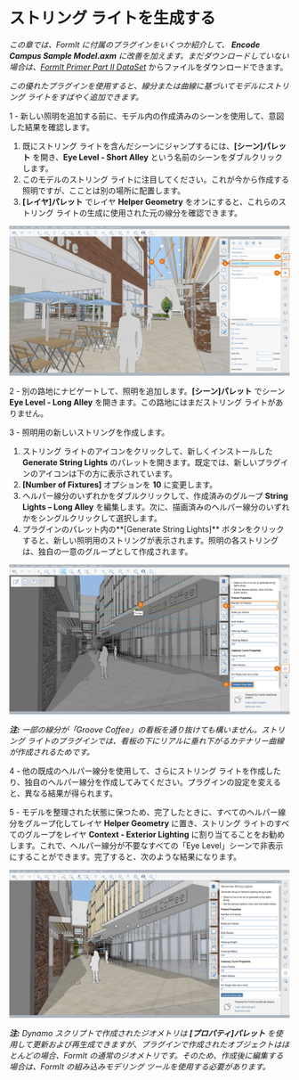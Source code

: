 # ストリング ライトを生成する

_この章では、FormIt に付属のプラグインをいくつか紹介して、_ _**Encode Campus Sample Model.axm** に改善を加えます。まだダウンロードしていない場合は、_[_FormIt Primer Part II DataSet_](https://formit-help.s3.amazonaws.com/FormIt+Primer+Part+2+Datasets.zip) からファイルをダウンロードできます。

_この優れたプラグインを使用すると、線分または曲線に基づいてモデルにストリング ライトをすばやく追加できます。_

1 - 新しい照明を追加する前に、モデル内の作成済みのシーンを使用して、意図した結果を確認します。

1. 既にストリング ライトを含んだシーンにジャンプするには、**[シーン]パレット** を開き、**Eye Level - Short Alley** という名前のシーンをダブルクリックします。
2. このモデルのストリング ライトに注目してください。これが今から作成する照明ですが、こことは別の場所に配置します。
3. **[レイヤ]パレット** でレイヤ **Helper Geometry** をオンにすると、これらのストリング ライトの生成に使用された元の線分を確認できます。

![](<../../.gitbook/assets/3 (10).png>)

2 - 別の路地にナビゲートして、照明を追加します。**[シーン]パレット** でシーン **Eye Level - Long Alley** を開きます。この路地にはまだストリング ライトがありません。

3 - 照明用の新しいストリングを作成します。

1. ストリング ライトのアイコンをクリックして、新しくインストールした **Generate String Lights** のパレットを開きます。既定では、新しいプラグインのアイコンは下の方に表示されています。
2. **[Number of Fixtures]** オプションを **10** に変更します。
3. ヘルパー線分のいずれかをダブルクリックして、作成済みのグループ **String Lights – Long Alley** を編集します。次に、描画済みのヘルパー線分のいずれかをシングルクリックして選択します。
4. プラグインのパレット内の**[Generate String Lights]** ボタンをクリックすると、新しい照明用のストリングが表示されます。照明の各ストリングは、独自の一意のグループとして作成されます。

![](<../../.gitbook/assets/4 (6) (1).png>)

_**注:**_ _一部の線分が「Groove Coffee」の看板を通り抜けても構いません。ストリング ライトのプラグインでは、看板の下にリアルに垂れ下がるカテナリー曲線が作成されるためです。_

4 - 他の既成のヘルパー線分を使用して、さらにストリング ライトを作成したり、独自のヘルパー線分を作成してみてください。プラグインの設定を変えると、異なる結果が得られます。

5 - モデルを整理された状態に保つため、完了したときに、すべてのヘルパー線分をグループ化してレイヤ **Helper Geometry** に置き、ストリング ライトのすべてのグループをレイヤ **Context - Exterior Lighting** に割り当てることをお勧めします。これで、ヘルパー線分が不要なすべての「Eye Level」シーンで非表示にすることができます。完了すると、次のような結果になります。

![](<../../.gitbook/assets/5 (3) (1).png>)

_**注:**_ _Dynamo スクリプトで作成されたジオメトリは_ _**[プロパティ]パレット** を使用して更新および再生成できますが、プラグインで作成されたオブジェクトはほとんどの場合、FormIt の通常のジオメトリです。そのため、作成後に編集する場合は、FormIt の組み込みモデリング ツールを使用する必要があります。_
